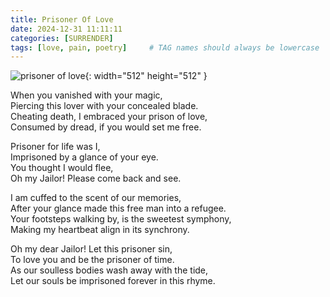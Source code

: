 ```yaml
---
title: Prisoner Of Love
date: 2024-12-31 11:11:11
categories: [SURRENDER]
tags: [love, pain, poetry]     # TAG names should always be lowercase
---
```


![prisoner of love](https://i.imgur.com/5EWKiuF.png){: width="512" height="512" }

<div class="poem-container">
  <p class="poem-line">When you vanished with your magic,<br> 
    Piercing this lover with your concealed blade.<br> 
    Cheating death, I embraced your prison of love,<br> 
    Consumed by dread, if you would set me free.</p>
  
  <p class="poem-line">Prisoner for life was I,<br> 
    Imprisoned by a glance of your eye.<br> 
    You thought I would flee,<br> 
    Oh my Jailor! Please come back and see.</p>
  
  <p class="poem-line">I am cuffed to the scent of our memories,<br> 
    After your glance made this free man into a refugee.<br> 
    Your footsteps walking by, is the sweetest symphony,<br> 
    Making my heartbeat align in its synchrony.</p>
  
  <p class="poem-line">Oh my dear Jailor! Let this prisoner sin,<br> 
    To love you and be the prisoner of time.<br> 
    As our soulless bodies wash away with the tide,<br> 
    Let our souls be imprisoned forever in this rhyme.</p>
</div>

